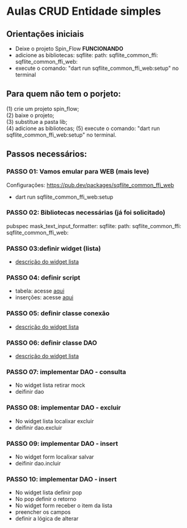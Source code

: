 # Aulas CRUD Entidade simples

## Orientações iniciais
- Deixe o projeto Spin_Flow **FUNCIONANDO**
- adicione as bibliotecas: 
  sqflite: 
  path:
  sqflite_common_ffi:
  sqflite_common_ffi_web:
- execute o comando: "dart run sqflite_common_ffi_web:setup" no terminal  

## Para quem não tem o porjeto: 
(1) crie um projeto spin_flow;  
(2) baixe o projeto;  
(3) substitue a pasta lib;  
(4) adicione as bibliotecas; 
(5) execute o comando: "dart run sqflite_common_ffi_web:setup" no terminal.  

## Passos necessários:

### PASSO 01: Vamos emular para WEB (mais leve)
Configurações:
https://pub.dev/packages/sqflite_common_ffi_web
- dart run sqflite_common_ffi_web:setup

### PASSO 02: Bibliotecas necessárias (já foi solicitado)
pubspec
  mask_text_input_formatter:
  sqflite: 
  path:
  sqflite_common_ffi:
  sqflite_common_ffi_web:

### PASSO 03:definir widget (lista)
- [descrição do widget lista](https://github.com/heliokamakawa/ifpr/blob/main/ddm/aulas/02-tri/03-crud/03-descricao_script_tabela.md)

### PASSO 04: definir script 
- tabela: acesse [aqui](https://github.com/heliokamakawa/ifpr/blob/main/ddm/aulas/02-tri/03-crud/03-descricao_script_tabela.md)  
- inserções: acesse [aqui](https://github.com/heliokamakawa/ifpr/blob/main/ddm/aulas/02-tri/03-crud/04-descricao_script_insert.md)  

### PASSO 05: definir classe conexão
- [descrição do widget lista](https://github.com/heliokamakawa/ifpr/blob/main/ddm/aulas/02-tri/03-crud/05-descricao_conexao.md)

### PASSO 06: definir classe DAO
- [descrição do widget lista](https://github.com/heliokamakawa/ifpr/blob/main/ddm/aulas/02-tri/03-crud/06-descricao_dao.md)

### PASSO 07: implementar DAO - consulta
- No widget lista retirar mock
- deifinir dao

### PASSO 08: implementar DAO - excluir
- No widget lista localixar excluir
- deifinir dao.excluir

### PASSO 09: implementar DAO - insert
- No widget form localixar salvar
- deifinir dao.incluir

### PASSO 10: implementar DAO - insert
- No widget lista definir pop 
- No pop definir o retorno 
- No widget form receber o item da lista
- preencher os campos
- definir a lógica de alterar






